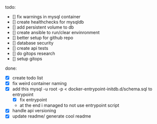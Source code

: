 todo:
- [] fix warnings in mysql container
- [] create healthchecks for mysqldb
- [] add persistent volume to db
- [] create ansible to run/clear envinronment
- [] better setup for github repo
- [] database security
- [] create api tests
- [] do gitops research
- [] setup gitops

done:
- [x] create todo list
- [x] fix weird container naming
- [x] add this mysql -u root -p < docker-entrypoint-initdb.d/schema.sql to entrypoint
    - [x] fix entrypoint
    - at the end i managed to not use entrypoint script
- [x] handle api versioning
- [x] update readme/ generate cool readme
